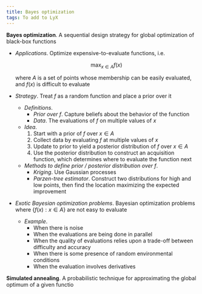 ```yaml
---
title: Bayes optimization
tags: To add to LyX
---
```


**Bayes optimization**. A sequential design strategy for global optimization of black-box functions
* *Applications*. Optimize expensive-to-evaluate functions, i.e.

    $$\max_{x\in A} f(x)$$
    
    where $A$ is a set of points whose membership can be easily evaluated, and $f(x)$ is difficult to evaluate
    
* *Strategy*. Treat $f$ as a random function and place a prior over it
    * *Definitions*.
        * *Prior over $f$*. Capture beliefs about the behavior of the function
        * *Data*. The evaluations of $f$ on multiple values of $x$
    * *Idea*.
        1. Start with a prior of $f$ over $x \in A$
        2. Collect data by evaluating $f$ at multiple values of $x$
        3. Update to prior to yield a posterior distribution of $f$ over $x \in A$
        4. Use the posterior distribution to construct an acquisition function, which determines where to evaluate the function next
    * *Methods to define prior / posterior distribution over $f$*.
        * *Kriging*. Use Gaussian processes
        * *Parzen-tree estimator*. Construct two distributions for high and low points, then find the location maximizing the expected improvement
* *Exotic Bayesian optimization problems*. Bayesian optimization problems where $\{f(x):x\in A\}$ are not easy to evaluate
    * *Example*. 
        * When there is noise
        * When the evaluations are being done in parallel
        * When the quality of evaluations relies upon a trade-off between difficulty and accuracy
        * When there is some presence of random environmental conditions
        * When the evaluation involves derivatives

**Simulated annealing**. A probabilistic technique for approximating the global optimum of a given functio